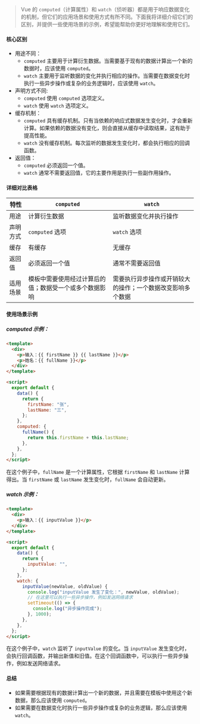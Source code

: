 > Vue 的 `computed`（计算属性）和 `watch`（侦听器）都是用于响应数据变化的机制，但它们的应用场景和使用方式有所不同。下面我将详细介绍它们的区别，并提供一些使用场景的示例，希望能帮助你更好地理解和使用它们。

#### 核心区别

- 用途不同：
  - `computed` 主要用于计算衍生数据。当需要基于现有的数据计算出一个新的数据时，应该使用 `computed`。
  - `watch` 主要用于监听数据的变化并执行相应的操作。当需要在数据变化时执行一些异步操作或复杂的业务逻辑时，应该使用 `watch`。
- 声明方式不同:
  - `computed` 使用 `computed` 选项定义。
  - `watch` 使用 `watch` 选项定义。
- 缓存机制：
  - `computed` 具有缓存机制。只有当依赖的响应式数据发生变化时，才会重新计算。如果依赖的数据没有变化，则会直接从缓存中读取结果，这有助于提高性能。
  - `watch` 没有缓存机制。每次监听的数据发生变化时，都会执行相应的回调函数。
- 返回值：
  - `computed` 必须返回一个值。
  - `watch` 通常不需要返回值，它的主要作用是执行一些副作用操作。

#### 详细对比表格

| 特性     | `computed`                                             | `watch`                                                    |
| -------- | ------------------------------------------------------ | ---------------------------------------------------------- |
| 用途     | 计算衍生数据                                           | 监听数据变化并执行操作                                     |
| 声明方式 | `computed` 选项                                        | `watch` 选项                                               |
| 缓存     | 有缓存                                                 | 无缓存                                                     |
| 返回值   | 必须返回一个值                                         | 通常不需要返回值                                           |
| 适用场景 | 模板中需要使用经过计算后的值；数据受一个或多个数据影响 | 需要执行异步操作或开销较大的操作；一个数据改变影响多个数据 |

#### 使用场景示例

##### computed 示例：

```html
<template>
  <div>
    <p>输入：{{ firstName }} {{ lastName }}</p>
    <p>姓名：{{ fullName }}</p>
  </div>
</template>

<script>
  export default {
    data() {
      return {
        firstName: "张",
        lastName: "三",
      };
    },
    computed: {
      fullName() {
        return this.firstName + this.lastName;
      },
    },
  };
</script>
```

在这个例子中，`fullName` 是一个计算属性，它根据 `firstName` 和 `lastName` 计算得出。当 `firstName` 或 `lastName` 发生变化时，`fullName` 会自动更新。

##### watch 示例：

```html
<template>
  <div>
    <p>输入：{{ inputValue }}</p>
  </div>
</template>

<script>
  export default {
    data() {
      return {
        inputValue: "",
      };
    },
    watch: {
      inputValue(newValue, oldValue) {
        console.log("inputValue 发生了变化：", newValue, oldValue);
        // 在这里可以执行一些异步操作，例如发送网络请求
        setTimeout(() => {
          console.log("异步操作完成");
        }, 1000);
      },
    },
  };
</script>
```

在这个例子中，`watch` 监听了 `inputValue` 的变化。当 `inputValue` 发生变化时，会执行回调函数，并输出新值和旧值。在这个回调函数中，可以执行一些异步操作，例如发送网络请求。

#### 总结

- 如果需要根据现有的数据计算出一个新的数据，并且需要在模板中使用这个新数据，那么应该使用 `computed`。
- 如果需要在数据变化时执行一些异步操作或复杂的业务逻辑，那么应该使用 `watch`。
